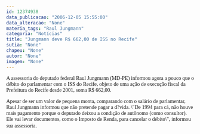 ```yaml
---
id: 12374938
data_publicacao: "2006-12-05 15:55:00"
data_alteracao: "None"
materia_tags: "Raul Jungmann"
categoria: "Notícias"
title: "Jungmann deve R$ 662,00 de ISS no Recife"
sutia: "None"
chapeu: "None"
autor: "None"
imagem: "None"
---
```

<p><P><FONT face=Verdana>A assessoria do deputado federal Raul Jungmann (MD-PE) informou agora a pouco que o débito do parlamentar com o ISS do Recife, objeto de uma ação de execução fiscal da Prefeitura do Recife desde 2001, soma R$ 662,00.</FONT></P></p>
<p><P><FONT face=Verdana>Apesar de ser um valor de pequena monta, comparando com o salário de parlamentar, Raul Jungmann informou que não pretende pagar a d?vida. \"De 1994 para cá, não houve mais pagamento porque o deputado deixou a condição de autônomo (como consultor). Ele vai levar documentos, como o Imposto de Renda, para cancelar o débito\", informou sua assessoria</FONT>.</P> </p>
